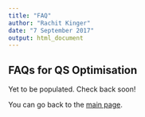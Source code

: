 ```yaml
---
title: "FAQ"
author: "Rachit Kinger"
date: "7 September 2017"
output: html_document
---
```


## FAQs for QS Optimisation  

Yet to be populated. Check back soon!  

You can go back to the [main page](https://rachitkinger.github.io/qs-optimisation/). 